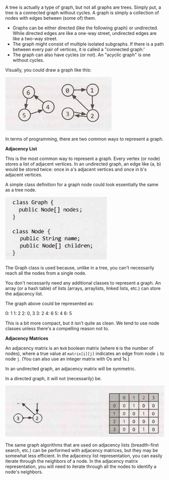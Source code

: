 A tree is actually a type of graph, but not all graphs are trees. Simply put, a
tree is a connected graph without cycles. A graph is simply a collection of
nodes with edges between (some of) them.

- Graphs can be either directed (like the following graph) or undirected. While
  directed edges are like a one-way street, undirected edges are like a two-way
  street.
- The graph might consist of multiple isolated subgraphs. If there is a path
  between every pair of vertices, it is called a "connected graph:'
- The graph can also have cycles (or not). An "acyclic graph" is one without
  cycles.

Visually, you could draw a graph like this:

![](screenshots/screenshot-20210618115142.png)

In terms of programming, there are two common ways to represent a graph.

**Adjacency List**

This is the most common way to represent a graph. Every vertex (or node) stores
a list of adjacent vertices. In an undirected graph, an edge like (a, b) would
be stored twice: once in a's adjacent vertices and once in b's adjacent
vertices.

A simple class definition for a graph node could look essentially the same as a
tree node.

![](screenshots/screenshot-20210618115347.png)

The Graph class is used because, unlike in a tree, you can't necessarily reach
all the nodes from a single node.

You don't necessarily need any additional classes to represent a graph. An array
(or a hash table) of lists (arrays, arraylists, linked lists, etc.) can store
the adjacency list.

The graph above could be represented as:

<!-- prettier-ignore-start -->
0: 1
1: 2
2: 0, 3 3: 2
4: 6
5: 4
6: 5
<!-- prettier-ignore-end -->

This is a bit more compact, but it isn't quite as clean. We tend to use node
classes unless there's a compelling reason not to.

**Adjacency Matrices**

An adjacency matrix is an `NxN` boolean matrix (where `N` is the number of
nodes), where a true value at `matrix[i][j]` indicates an edge from node `i` to
node `j`. (You can also use an integer matrix with Os and 1s.)

In an undirected graph, an adjacency matrix will be symmetric.

In a directed graph, it will not (necessarily) be.

![](screenshots/screenshot-20210618115654.png)

The same graph algorithms that are used on adjacency lists (breadth-first
search, etc.) can be performed with adjacency matrices, but they may be somewhat
less efficient. In the adjacency list representation, you can easily iterate
through the neighbors of a node. In the adjacency matrix representation, you
will need to iterate through all the nodes to identify a node's neighbors.
